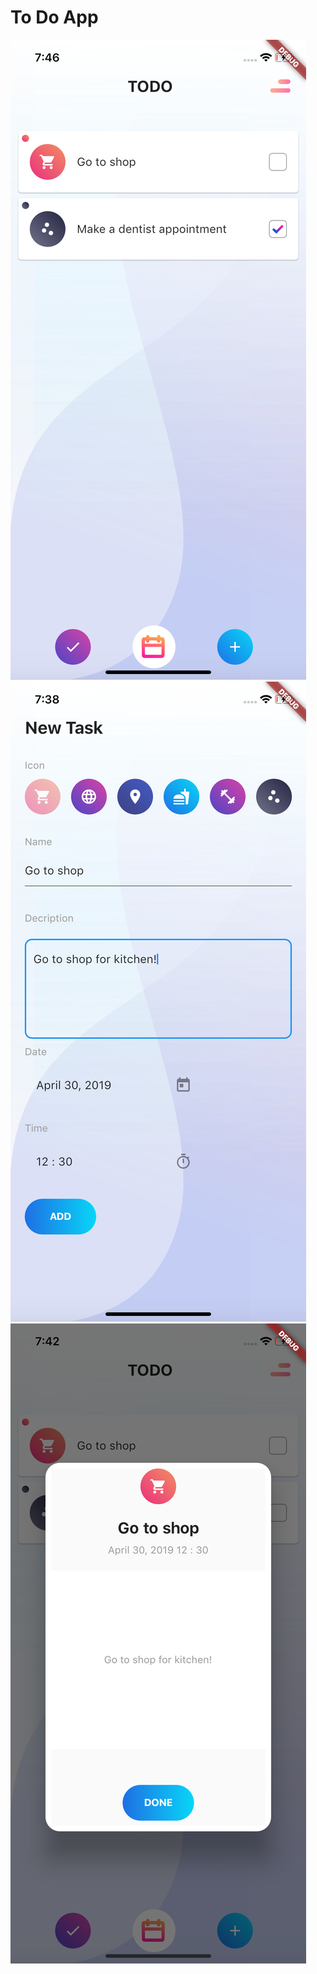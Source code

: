 # To Do App

![](https://github.com/melihsinik/To-Do-App/blob/master/images/Screen-Shot%20-1.png)
![](https://github.com/melihsinik/To-Do-App/blob/master/images/Screen-Shot%20-2.png)
![](https://github.com/melihsinik/To-Do-App/blob/master/images/Screen-Shot%20-3.png)

